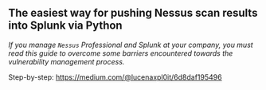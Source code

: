 ## The easiest way for pushing Nessus scan results into Splunk via Python

*If you manage `Nessus` Professional and Splunk at your company, you must read this guide to overcome some barriers encountered towards the vulnerability management process.*

Step-by-step: https://medium.com/@lucenaxpl0it/6d8daf195496
